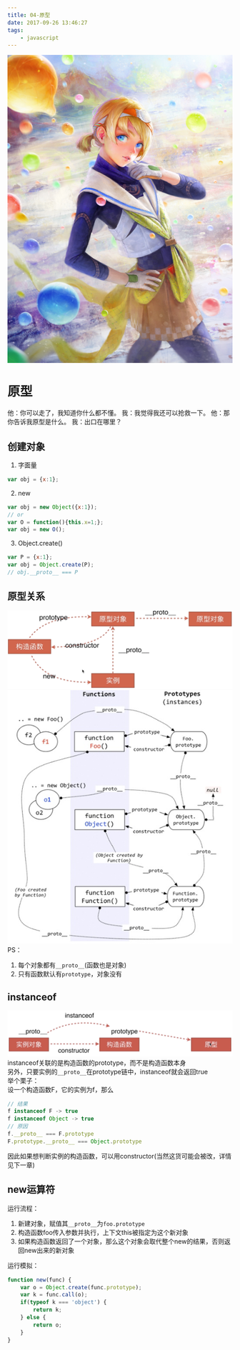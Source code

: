 ```yaml
---
title: 04-原型
date: 2017-09-26 13:46:27
tags:
	- javascript
---
```

<img src="/images/index/04.jpg" />
<!--more-->

# 原型
他：你可以走了，我知道你什么都不懂。
我：我觉得我还可以抢救一下。
他：那你告诉我原型是什么。
我：出口在哪里？

## 创建对象
1. 字面量
``` javascript
var obj = {x:1};
```
2. new
``` javascript
var obj = new Object({x:1});
// or
var O = function(){this.x=1;};
var obj = new O();
```
3. Object.create()
``` javascript
var P = {x:1};
var obj = Object.create(P);
// obj.__proto__ === P
```

## 原型关系
![原型1](/images/原型1.png)  
![原型2](/images/原型2.jpg)
PS：
1. 每个对象都有`__proto__`(函数也是对象)
2. 只有函数默认有`prototype`，对象没有

## instanceof
![instanceof](/images/instanceof.png)
instanceof关联的是构造函数的prototype，而不是构造函数本身  
另外，只要实例的`__proto__`在prototype链中，instanceof就会返回true  
举个栗子：  
设一个构造函数F，它的实例为f，那么  
``` javascript
// 结果
f instanceof F -> true
f instanceof Object -> true
// 原因
f.__proto__ === F.prototype
F.prototype.__proto__ === Object.prototype
```
因此如果想判断实例的构造函数，可以用constructor(当然这货可能会被改，详情见下一章)

## new运算符
运行流程：  
1. 新建对象，赋值其`__proto__`为`foo.prototype`
2. 构造函数foo传入参数并执行，上下文this被指定为这个新对象
3. 如果构造函数返回了一个对象，那么这个对象会取代整个new的结果，否则返回new出来的新对象

运行模拟：  
```javascript
function new(func) {
	var o = Object.create(func.prototype);
	var k = func.call(o);
	if(typeof k === 'object') {
		return k;
	} else {
		return o;
	}
}
```

